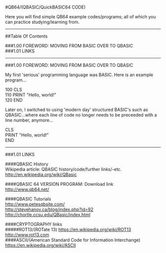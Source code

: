 #QB64/(QBASIC/QuickBASIC64 CODE)    

Here you will find simple QB64 example codes/programs; all of which you can practice studying/learning from.  

-----

##Table Of Contents

###1.00 FOREWORD: MOVING FROM BASIC OVER TO QBASIC      
###1.01 LINKS      

-----

###1.00 FOREWORD: MOVING FROM BASIC OVER TO QBASIC    

My first 'serious' programming language was BASIC. Here is an example program...

100 CLS  
110 PRINT "Hello, world!"  
120 END

Later on, I switched to using 'modern day' structured BASIC's such as QBASIC...where each line of code no longer needs to be preceeded with a line number, anymore...

CLS  
PRINT "Hello, world!"  
END

-----

###1.01 LINKS    

####QBASIC History  
Wikipedia article: QBASIC history/code/further links/-etc.  
http://en.wikipedia.org/wiki/QBasic

####QBASIC 64 VERSION PROGRAM: Download link    
http://www.qb64.net/  

####QBASIC Tutorials      
http://www.petesqbsite.com/  
http://stevehanov.ca/blog/index.php?id=92  
http://chortle.ccsu.edu/QBasic/index.html  

####CRYPTOGRAPHY links    
#####ROT13/(ROTate 13)
https://en.wikipedia.org/wiki/ROT13  
http://www.rot13.com  
####ASCII/(American Standard Code for Information Interchange)
https://en.wikipedia.org/wiki/ASCII  

